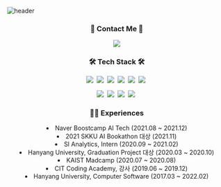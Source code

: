 
![header](https://capsule-render.vercel.app/api?type=slice&color=auto&height=200&section=header&text=Eunjin%20Heo&fontSize=60&fontColor=000000&customColorList=3)


<h3 align="center">🌈 Contact Me 🌈</h3>
<p align="center">
  <a href="mailto:eunjinhh131@gmail.com"><img src="https://img.shields.io/badge/Gmail-d14836?style=flat-square&logo=Gmail&logoColor=white&link=eunjinhh131@gmail.com"/></a>
</p>

<h3 align="center">🛠 Tech Stack 🛠</h3>
<p align="center">
  <img src="https://img.shields.io/badge/C++-00599C?style=flat-square&logo=C%2B%2B&logoColor=white"/></a>&nbsp 
  <img src="https://img.shields.io/badge/Java-007396?style=flat-square&logo=Java&logoColor=white"/></a>&nbsp
  <img src="https://img.shields.io/badge/Python-3766AB?style=flat-square&logo=Python&logoColor=white"/></a>&nbsp
  <img src="https://img.shields.io/badge/Flask-339933?style=flat-square&logo=Flask&logoColor=white"/></a>&nbsp 
  <img src="https://img.shields.io/badge/Pytorch-d12833?style=flat-square&logo=Pytorch&logoColor=white"/></a>&nbsp
  <img src="https://img.shields.io/badge/HuggingFace-E6B91E?style=flat-square&logo=huggingface&logoColor=white"/></a>&nbsp
</p>
<p align="center">
  <img src="https://img.shields.io/badge/Elasticsearch-339922?style=flat-square&logo=Elasticsearch&logoColor=white"/></a>&nbsp 
  <img src="https://img.shields.io/badge/Mysql-E4B91E?style=flat-square&logo=MySql&logoColor=white"/></a>&nbsp 
  <img src="https://img.shields.io/badge/Mongodb-092E20?style=flat-square&logo=Mongodb&logoColor=white"/></a>&nbsp 
  <img src="https://img.shields.io/badge/Mariadb-1239EA?style=flat-square&logo=Mariadb&logoColor=white"/></a>&nbsp 
</p>

<h3 align="center"> 👩‍💻 Experiences </h3>
<p align="center">
  <li align ="center">Naver Boostcamp AI Tech (2021.08 ~ 2021.12)</li>
  <li align ="center">2021 SKKU AI Bookathon 대상 (2021.11)</li>
  <li align ="center">SI Analytics, Intern (2020.09 ~ 2021.02)</li>
  <li align ="center">Hanyang University, Graduation Project 대상 (2020.03 ~ 2020.10)</li>
  <li align ="center">KAIST Madcamp (2020.07 ~ 2020.08) </li>
  <li align ="center">CIT Coding Academy, 강사 (2019.06 ~ 2019.12)</li>
  <li align ="center">Hanyang University, Computer Software (2017.03 ~ 2022.02)</li>
</p>
     
<!--
**eunaoeh/eunaoeh** is a ✨ _special_ ✨ repository because its `README.md` (this file) appears on your GitHub profile.

Here are some ideas to get you started:

- 🔭 I’m currently working on ...
- 🌱 I’m currently learning ...
- 👯 I’m looking to collaborate on ...
- 🤔 I’m looking for help with ...
- 💬 Ask me about ...
- 📫 How to reach me: ...
- 😄 Pronouns: ...
- ⚡ Fun fact: ...
-->
